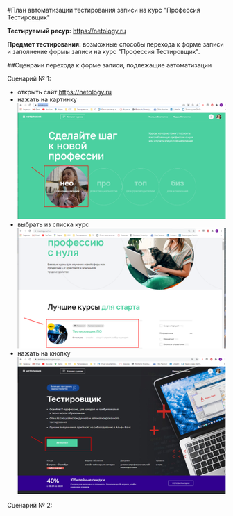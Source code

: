 #План автоматизации тестирования записи на курс "Профессия Тестировщик"

**Тестируемый ресур:** https://netology.ru

**Предмет тестирования:** возможные способы перехода к форме записи и заполнение формы записи на курс "Профессия Тестировщик".

##Сценраии перехода к форме записи, подлежащие автоматизации

Сценарий № 1:

- открыть сайт https://netology.ru
- нажать на картинку ![НЕО для начинающих](https://github.com/Kolobokes/Lecture_24_Task_1/blob/master/pictures/Screenshot_8.png)
- выбрать из списка курс ![Тестировщик ПО](https://github.com/Kolobokes/Lecture_24_Task_1/blob/master/pictures/Screenshot_9.png)
- нажать на кнопку ![Записаться](https://github.com/Kolobokes/Lecture_24_Task_1/blob/master/pictures/Screenshot_10.png)

Сценарий № 2:





